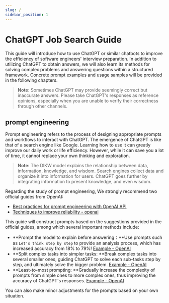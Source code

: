 ```yaml
---
slug: /
sidebar_position: 1
---
```


# ChatGPT Job Search Guide

This guide will introduce how to use ChatGPT or similar chatbots to improve the efficiency of software engineers' interview preparation. In addition to utilizing ChatGPT to obtain answers, we will also learn its methods for solving complex problems and answering questions within a structured framework. Concrete prompt examples and usage samples will be provided in the following chapters.

> **Note:** Sometimes ChatGPT may provide seemingly correct but inaccurate answers. Please take ChatGPT's responses as reference opinions, especially when you are unable to verify their correctness through other channels.

## prompt engineering

Prompt engineering refers to the process of designing appropriate prompts and workflows to interact with ChatGPT. The emergence of ChatGPT is like that of a search engine like Google. Learning how to use it can greatly improve our daily work or life efficiency. However, while it can save you a lot of time, it cannot replace your own thinking and exploration.

> **Note:** The DIKW model explains the relationship between data, information, knowledge, and wisdom. Search engines collect data and organize it into information for users. ChatGPT goes further by integrating information to present knowledge, and even wisdom.

Regarding the study of prompt engineering, We strongly recommend two official guides from OpenAI:

- [Best practices for prompt engineering with OpenAI API](https://help.openai.com/en/articles/6654000-best-practices-for-prompt-engineering-with-openai-api)
- [Techniques to improve reliability - openai](https://github.com/openai/openai-cookbook/blob/main/techniques_to_improve_reliability.md)

This guide will construct prompts based on the suggestions provided in the official guides, among which several important methods include:

- **Prompt the model to explain before answering：**Use prompts such as `Let's think step by step` to provide an analysis process, which has increased accuracy from 18% to 79%! [Example - OpenAI](https://github.com/openai/openai-cookbook/blob/main/techniques_to_improve_reliability.md#why-gpt-3-fails-on-complex-tasks)
- **Split complex tasks into simpler tasks: **Break complex tasks into several smaller ones, guiding ChatGPT to solve each sub-tasks step by step, and ultimately solve the bigger problem. [Example - OpenAI](https://github.com/openai/openai-cookbook/blob/main/techniques_to_improve_reliability.md#split-complex-tasks-into-simpler-tasks)
- **Least-to-most prompting: **Gradually increase the complexity of prompts from simple ones to more complex ones, thus improving the accuracy of ChatGPT's responses. [Example - OpenAI](https://github.com/openai/openai-cookbook/blob/main/techniques_to_improve_reliability.md#least-to-most-prompting)

You can also make minor adjustments for the prompts based on your own situation.
